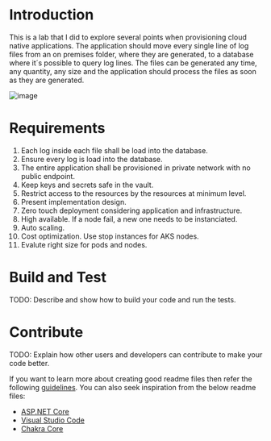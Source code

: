 # Introduction 
This is a lab that I did to explore several points when provisioning cloud native applications. The application should move every single line of log files from an on premises folder, where they are generated, to a database where it´s possible to query log lines. The files can be generated any time, any quantity, any size and the application should process the files as soon as they are generated. 

![image](https://github.com/MartaMasson/LogsM2C/assets/37702790/f7f2b6ce-60cd-419f-9eec-9a250ff7342c)


# Requirements
1.	Each log inside each file shall be load into the database.
2.	Ensure every log is load into the database.
3.	The entire application shall be provisioned in private network with no public endpoint.
4.	Keep keys and secrets safe in the vault.
5.	Restrict access to the resources by the resources at minimum level.
6.	Present implementation design.
7.	Zero touch deployment considering application and infrastructure.
8.	High available. If a node fail, a new one needs to be instanciated.
9.	Auto scaling.
10.	Cost optimization. Use stop instances for AKS nodes.  
11.	Evalute right size for pods and nodes.


# Build and Test
TODO: Describe and show how to build your code and run the tests. 

# Contribute
TODO: Explain how other users and developers can contribute to make your code better. 

If you want to learn more about creating good readme files then refer the following [guidelines](https://docs.microsoft.com/en-us/azure/devops/repos/git/create-a-readme?view=azure-devops). You can also seek inspiration from the below readme files:
- [ASP.NET Core](https://github.com/aspnet/Home)
- [Visual Studio Code](https://github.com/Microsoft/vscode)
- [Chakra Core](https://github.com/Microsoft/ChakraCore)
